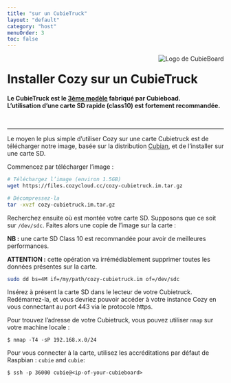 ```yaml
---
title: "sur un CubieTruck"
layout: "default"
category: "host"
menuOrder: 3
toc: false
---
```



<div style="height: 0; overflow: shown; text-align: right">
<img alt="Logo de CubieBoard" src="/assets/images/cubieboard-logo.png">
</div>

# Installer Cozy sur un CubieTruck

**Le CubieTruck est le [3ème modèle](http://www.cubietruck.com/collections/frontpage/products/cubietruck-cubieboard3-cortex-a7-dual-core-2gb-ram-8gb-flash-with-wifi-bt-1) fabriqué par Cubieboad.**    
**L’utilisation d’une carte SD rapide (class10) est fortement recommandée.**

<br>

---

Le moyen le plus simple d’utiliser Cozy sur une carte Cubietruck est de
télécharger notre image, basée sur la distribution [Cubian](http://cubian.org),
et de l’installer sur une carte SD.

Commencez par télécharger l’image :

```bash
# Téléchargez l’image (environ 1.5GB)
wget https://files.cozycloud.cc/cozy-cubietruck.im.tar.gz

# Décompressez-la
tar -xvzf cozy-cubietruck.im.tar.gz
```

Recherchez ensuite où est montée votre carte SD. Supposons que ce soit sur
`/dev/sdc`. Faites alors une copie de l’image sur la carte :

**NB :** une carte SD Class 10 est recommandée pour avoir de meilleures
performances.

**ATTENTION :** cette opération va irrémédiablement supprimer toutes les
données présentes sur la carte.

```bash
sudo dd bs=4M if=/my/path/cozy-cubietruck.im of=/dev/sdc
```

Insérez à présent la carte SD dans le lecteur de votre Cubietruck.
Redémarrez-la, et vous devriez pouvoir accéder à votre instance Cozy en vous
connectant au port 443 via le protocole https.

Pour trouvez l’adresse de votre Cubietruck, vous pouvez utiliser `nmap` sur
votre machine locale :

```
$ nmap -T4 -sP 192.168.x.0/24
```

Pour vous connecter à la carte, utilisez les accréditations par défaut
de Raspbian : ```cubie``` and ```cubie```:
```
$ ssh -p 36000 cubie@<ip-of-your-cubieboard>
```
